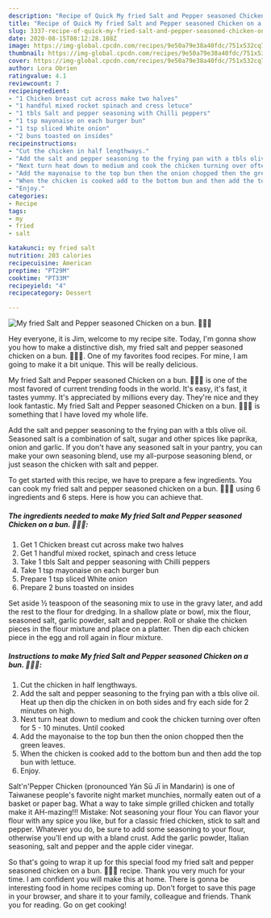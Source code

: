 ```yaml
---
description: "Recipe of Quick My fried Salt and Pepper seasoned Chicken on a bun. 🥰🥰🥰"
title: "Recipe of Quick My fried Salt and Pepper seasoned Chicken on a bun. 🥰🥰🥰"
slug: 3337-recipe-of-quick-my-fried-salt-and-pepper-seasoned-chicken-on-a-bun
date: 2020-08-15T08:12:28.108Z
image: https://img-global.cpcdn.com/recipes/9e50a79e38a40fdc/751x532cq70/my-fried-salt-and-pepper-seasoned-chicken-on-a-bun-🥰🥰🥰-recipe-main-photo.jpg
thumbnail: https://img-global.cpcdn.com/recipes/9e50a79e38a40fdc/751x532cq70/my-fried-salt-and-pepper-seasoned-chicken-on-a-bun-🥰🥰🥰-recipe-main-photo.jpg
cover: https://img-global.cpcdn.com/recipes/9e50a79e38a40fdc/751x532cq70/my-fried-salt-and-pepper-seasoned-chicken-on-a-bun-🥰🥰🥰-recipe-main-photo.jpg
author: Lora Obrien
ratingvalue: 4.1
reviewcount: 7
recipeingredient:
- "1 Chicken breast cut across make two halves"
- "1 handful mixed rocket spinach and cress letuce"
- "1 tbls Salt and pepper seasoning with Chilli peppers"
- "1 tsp mayonaise on each burger bun"
- "1 tsp sliced White onion"
- "2 buns toasted on insides"
recipeinstructions:
- "Cut the chicken in half lengthways."
- "Add the salt and pepper seasoning to the frying pan with a tbls olive oil. Heat up then dip the chicken in on both sides and fry each side for 2 minutes on high."
- "Next turn heat down to medium and cook the chicken turning over often for 5 - 10 minutes. Until cooked"
- "Add the mayonaise to the top bun then the onion chopped then the green leaves."
- "When the chicken is cooked add to the bottom bun and then add the top bun with lettuce."
- "Enjoy."
categories:
- Recipe
tags:
- my
- fried
- salt

katakunci: my fried salt 
nutrition: 203 calories
recipecuisine: American
preptime: "PT29M"
cooktime: "PT33M"
recipeyield: "4"
recipecategory: Dessert

---
```



![My fried Salt and Pepper seasoned Chicken on a bun. 🥰🥰🥰](https://img-global.cpcdn.com/recipes/9e50a79e38a40fdc/751x532cq70/my-fried-salt-and-pepper-seasoned-chicken-on-a-bun-🥰🥰🥰-recipe-main-photo.jpg)

Hey everyone, it is Jim, welcome to my recipe site. Today, I'm gonna show you how to make a distinctive dish, my fried salt and pepper seasoned chicken on a bun. 🥰🥰🥰. One of my favorites food recipes. For mine, I am going to make it a bit unique. This will be really delicious.

My fried Salt and Pepper seasoned Chicken on a bun. 🥰🥰🥰 is one of the most favored of current trending foods in the world. It's easy, it's fast, it tastes yummy. It's appreciated by millions every day. They're nice and they look fantastic. My fried Salt and Pepper seasoned Chicken on a bun. 🥰🥰🥰 is something that I have loved my whole life.

Add the salt and pepper seasoning to the frying pan with a tbls olive oil. Seasoned salt is a combination of salt, sugar and other spices like paprika, onion and garlic. If you don&#39;t have any seasoned salt in your pantry, you can make your own seasoning blend, use my all-purpose seasoning blend, or just season the chicken with salt and pepper.


To get started with this recipe, we have to prepare a few ingredients. You can cook my fried salt and pepper seasoned chicken on a bun. 🥰🥰🥰 using 6 ingredients and 6 steps. Here is how you can achieve that.

<!--inarticleads1-->

##### The ingredients needed to make My fried Salt and Pepper seasoned Chicken on a bun. 🥰🥰🥰:

1. Get 1 Chicken breast cut across make two halves
1. Get 1 handful mixed rocket, spinach and cress letuce
1. Take 1 tbls Salt and pepper seasoning with Chilli peppers
1. Take 1 tsp mayonaise on each burger bun
1. Prepare 1 tsp sliced White onion
1. Prepare 2 buns toasted on insides


Set aside ½ teaspoon of the seasoning mix to use in the gravy later, and add the rest to the flour for dredging. In a shallow plate or bowl, mix the flour, seasoned salt, garlic powder, salt and pepper. Roll or shake the chicken pieces in the flour mixture and place on a platter. Then dip each chicken piece in the egg and roll again in flour mixture. 

<!--inarticleads2-->

##### Instructions to make My fried Salt and Pepper seasoned Chicken on a bun. 🥰🥰🥰:

1. Cut the chicken in half lengthways.
1. Add the salt and pepper seasoning to the frying pan with a tbls olive oil. Heat up then dip the chicken in on both sides and fry each side for 2 minutes on high.
1. Next turn heat down to medium and cook the chicken turning over often for 5 - 10 minutes. Until cooked
1. Add the mayonaise to the top bun then the onion chopped then the green leaves.
1. When the chicken is cooked add to the bottom bun and then add the top bun with lettuce.
1. Enjoy.


Salt&#39;n&#39;Pepper Chicken (pronounced Yán Sū Jī in Mandarin) is one of Taiwanese people&#39;s favorite night market munchies, normally eaten out of a basket or paper bag. What a way to take simple grilled chicken and totally make it AH-mazing!!! Mistake: Not seasoning your flour You can flavor your flour with any spice you like, but for a classic fried chicken, stick to salt and pepper. Whatever you do, be sure to add some seasoning to your flour, otherwise you&#39;ll end up with a bland crust. Add the garlic powder, Italian seasoning, salt and pepper and the apple cider vinegar. 

So that's going to wrap it up for this special food my fried salt and pepper seasoned chicken on a bun. 🥰🥰🥰 recipe. Thank you very much for your time. I am confident you will make this at home. There is gonna be interesting food in home recipes coming up. Don't forget to save this page in your browser, and share it to your family, colleague and friends. Thank you for reading. Go on get cooking!
